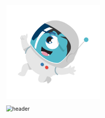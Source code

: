 
    
<img src="/astronauto.gif" width="250" height="250"/>

![header](https://capsule-render.vercel.app/api?type=wave&color=gradient&height=400&section=footer&text=Tasca4%20JUnits&fontSize=90)


